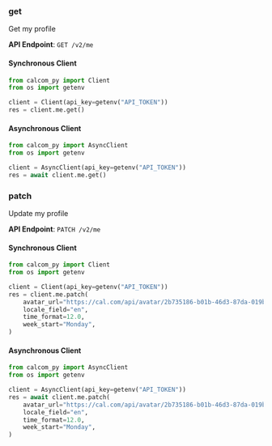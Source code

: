 
### get <a name="get"></a>
Get my profile



**API Endpoint**: `GET /v2/me`

#### Synchronous Client

```python
from calcom_py import Client
from os import getenv

client = Client(api_key=getenv("API_TOKEN"))
res = client.me.get()
```

#### Asynchronous Client

```python
from calcom_py import AsyncClient
from os import getenv

client = AsyncClient(api_key=getenv("API_TOKEN"))
res = await client.me.get()
```

### patch <a name="patch"></a>
Update my profile



**API Endpoint**: `PATCH /v2/me`

#### Synchronous Client

```python
from calcom_py import Client
from os import getenv

client = Client(api_key=getenv("API_TOKEN"))
res = client.me.patch(
    avatar_url="https://cal.com/api/avatar/2b735186-b01b-46d3-87da-019b8f61776b.png",
    locale_field="en",
    time_format=12.0,
    week_start="Monday",
)
```

#### Asynchronous Client

```python
from calcom_py import AsyncClient
from os import getenv

client = AsyncClient(api_key=getenv("API_TOKEN"))
res = await client.me.patch(
    avatar_url="https://cal.com/api/avatar/2b735186-b01b-46d3-87da-019b8f61776b.png",
    locale_field="en",
    time_format=12.0,
    week_start="Monday",
)
```
